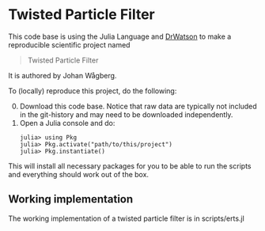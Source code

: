 # Twisted Particle Filter

This code base is using the Julia Language and [DrWatson](https://juliadynamics.github.io/DrWatson.jl/stable/)
to make a reproducible scientific project named
> Twisted Particle Filter

It is authored by Johan Wågberg.

To (locally) reproduce this project, do the following:

0. Download this code base. Notice that raw data are typically not included in the
   git-history and may need to be downloaded independently.
1. Open a Julia console and do:
   ```
   julia> using Pkg
   julia> Pkg.activate("path/to/this/project")
   julia> Pkg.instantiate()
   ```

This will install all necessary packages for you to be able to run the scripts and
everything should work out of the box.

## Working implementation
The working implementation of a twisted particle filter is in scripts/erts.jl
